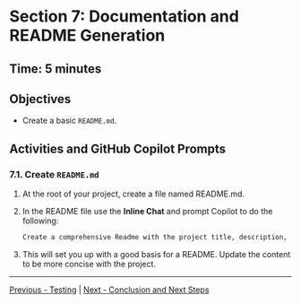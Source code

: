 # Section 7: Documentation and README Generation

## **Time:** 5 minutes

## Objectives

- Create a basic `README.md`.

## Activities and GitHub Copilot Prompts

### 7.1. Create `README.md`

1. At the root of your project, create a file named README.md.

2. In the README file use the **Inline Chat** and prompt Copilot to do the following:

   ```md
   Create a comprehensive Readme with the project title, description, list of features, prerequisites, instalation steps and explination of usage
   ```

3. This will set you up with a good basis for a README. Update the content to be more concise with the project.

---

[Previous - Testing](./06-testing.md) | [Next - Conclusion and Next Steps](./08-conclusion.md)

